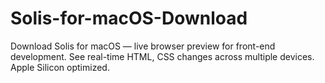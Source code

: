 # Solis-for-macOS-Download
Download Solis for macOS — live browser preview for front-end development. See real-time HTML, CSS changes across multiple devices. Apple Silicon optimized.
